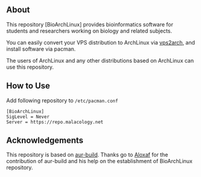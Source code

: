 ## About

This repository [BioArchLinux] provides bioinformatics software for students and researchers working on biology and related subjects.

You can easily convert your VPS distribution to ArchLinux via [vps2arch](https://gitlab.com/drizzt/vps2arch), and install software via pacman.

The users of ArchLinux and any other distributions based on ArchLinux can use this repository.

## How to Use

Add following repository to `/etc/pacman.conf`

```
[BioArchLinux]
SigLevel = Never
Server = https://repo.malacology.net
```

## Acknowledgements

This repository is based on [aur-build](https://github.com/Aloxaf/aur-build). Thanks go to [Aloxaf](https://github.com/Aloxaf) for the contribution of aur-build and his help on the establishment of BioArchLinux repository.

